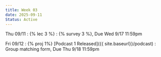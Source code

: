 ```yaml
---
title: Week 03
date: 2025-09-11
Status: Active
---
```


Thu 09/11
: {% lec 3 %}
    : {% survey 3 %}, Due Wed 9/17 11:59pm

Fri 09/12
: {% proj 1%} [Podcast 1 Released]({{ site.baseurl}}/podcast)
    : Group matching form, Due Thu 9/18 11:59pm